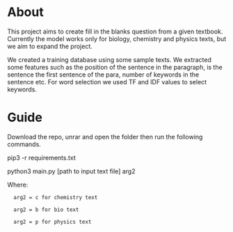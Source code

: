 # About

This project aims to create fill in the blanks question from a given textbook. Currently the model works only for biology, chemistry and physics texts, but we aim to expand the project.

We created a training database using some sample texts. We extracted some features such as the position of the sentence in the paragraph, is the sentence the first sentence of the para, number of keywords in the sentence etc. For word selection we used TF and IDF values to select keywords.

# Guide

Download the repo, unrar and open the folder then run the following commands.

pip3 -r requirements.txt

python3 main.py [path to input text file] arg2

Where:
      
      arg2 = c for chemistry text

      arg2 = b for bio text
      
      arg2 = p for physics text
